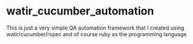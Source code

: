 # watir_cucumber_automation
This is just a very simple QA automation framework that I created using watir/cucumber/rspec and of course ruby as the programming language
